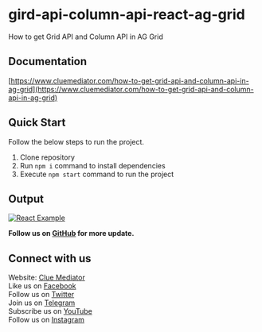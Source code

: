 # gird-api-column-api-react-ag-grid

How to get Grid API and Column API in AG Grid

## Documentation

[https://www.cluemediator.com/how-to-get-grid-api-and-column-api-in-ag-grid](https://www.cluemediator.com/how-to-get-grid-api-and-column-api-in-ag-grid)

## Quick Start

Follow the below steps to run the project.

1. Clone repository
2. Run `npm i` command to install dependencies
3. Execute `npm start` command to run the project

## Output

[![React Example](https://www.cluemediator.com/wp-content/uploads/2022/07/output-how-to-get-grid-api-and-column-api-in-ag-grid-clue-mediator.jpg)](https://www.cluemediator.com/how-to-get-grid-api-and-column-api-in-ag-grid)

**Follow us on [GitHub](https://github.com/cluemediator) for more update.**

## Connect with us

Website: [Clue Mediator](https://www.cluemediator.com)  
Like us on [Facebook](https://www.facebook.com/thecluemediator)  
Follow us on [Twitter](https://twitter.com/cluemediator)  
Join us on [Telegram](https://t.me/cluemediator)  
Subscribe us on [YouTube](https://www.youtube.com/ClueMediator)  
Follow us on [Instagram](https://www.instagram.com/clue_mediator)